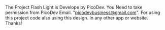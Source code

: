 The Project Flash Light is Develope by PicoDev. 
You Need to take permission from PicoDev Email. "picodevbusiness@gmail.com". 
For using this project code also using this design. In any other app or website.
Thanks!
